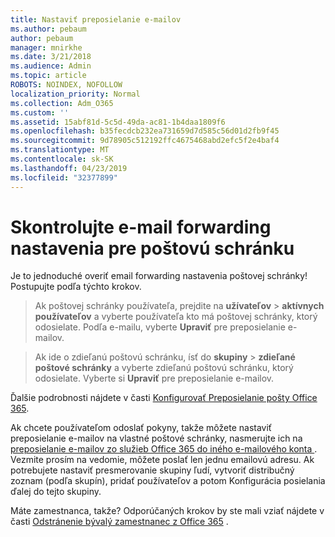 ```yaml
---
title: Nastaviť preposielanie e-mailov
ms.author: pebaum
author: pebaum
manager: mnirkhe
ms.date: 3/21/2018
ms.audience: Admin
ms.topic: article
ROBOTS: NOINDEX, NOFOLLOW
localization_priority: Normal
ms.collection: Adm_O365
ms.custom: ''
ms.assetid: 15abf81d-5c5d-49da-ac81-1b4daa1809f6
ms.openlocfilehash: b35fecdcb232ea731659d7d585c56d01d2fb9f45
ms.sourcegitcommit: 9d78905c512192ffc4675468abd2efc5f2e4baf4
ms.translationtype: MT
ms.contentlocale: sk-SK
ms.lasthandoff: 04/23/2019
ms.locfileid: "32377899"
---
```

# <a name="check-the-email-forwarding-settings-for-a-mailbox"></a>Skontrolujte e-mail forwarding nastavenia pre poštovú schránku

Je to jednoduché overiť email forwarding nastavenia poštovej schránky! Postupujte podľa týchto krokov.
  
> Ak poštovej schránky používateľa, prejdite na **užívateľov** \> **aktívnych používateľov** a vyberte používateľa kto má poštovej schránky, ktorý odosielate. Podľa e-mailu, vyberte **Upraviť** pre preposielanie e-mailov. 
    
> Ak ide o zdieľanú poštovú schránku, ísť do **skupiny** \> **zdieľané poštové schránky** a vyberte zdieľanú poštovú schránku, ktorý odosielate. Vyberte si **Upraviť** pre preposielanie e-mailov. 
    
Ďalšie podrobnosti nájdete v časti [Konfigurovať Preposielanie pošty Office 365](https://support.office.com/article/Configure-email-forwarding-in-Office-365-ab5eb117-0f22-4fa7-a662-3a6bdb0add74). 
  
Ak chcete používateľom odoslať pokyny, takže môžete nastaviť preposielanie e-mailov na vlastné poštové schránky, nasmerujte ich na [preposielanie e-mailov zo služieb Office 365 do iného e-mailového konta ](https://support.office.com/article/Forward-email-from-Office-365-to-another-email-account-1ed4ee1e-74f8-4f53-a174-86b748ff6a0e). Vezmite prosím na vedomie, môžete poslať len jednu emailovú adresu. Ak potrebujete nastaviť presmerovanie skupiny ľudí, vytvoriť distribučný zoznam (podľa skupín), pridať používateľov a potom Konfigurácia posielania ďalej do tejto skupiny.
  
Máte zamestnanca, takže? Odporúčaných krokov by ste mali vziať nájdete v časti [Odstránenie bývalý zamestnanec z Office 365](https://support.office.com/article/Remove-a-former-employee-from-Office-365-44d96212-4d90-4027-9aa9-a95eddb367d1.aspx) . 
  

